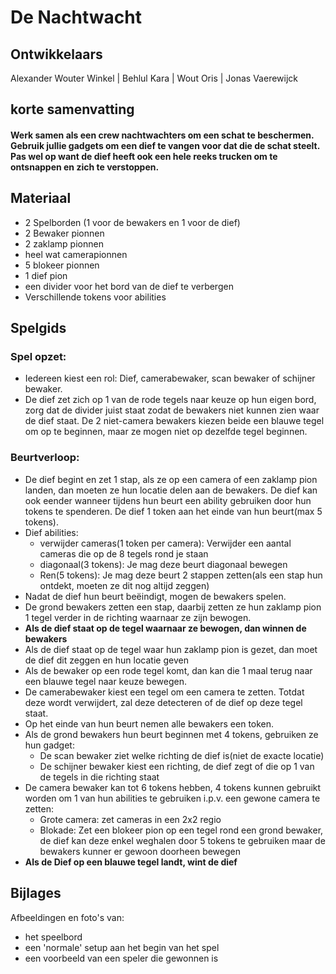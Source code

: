 # De Nachtwacht 
## Ontwikkelaars
 Alexander Wouter Winkel | Behlul Kara | Wout Oris | Jonas Vaerewijck

## korte samenvatting
#### Werk samen als een crew nachtwachters om een schat te beschermen. Gebruik jullie gadgets om een dief te vangen voor dat die de schat steelt. Pas wel op want de dief heeft ook een hele reeks trucken om te ontsnappen en zich te verstoppen.

## Materiaal
-   2 Spelborden (1 voor de bewakers en 1 voor de dief)
-   2 Bewaker pionnen
-   2 zaklamp pionnen
-   heel wat camerapionnen
-   5 blokeer pionnen
-   1 dief pion
-   een divider voor het bord van de dief te verbergen
-   Verschillende tokens voor abilities

## Spelgids
### Spel opzet:
-   Iedereen kiest een rol: Dief, camerabewaker, scan bewaker of schijner bewaker.
-   De dief zet zich op 1 van de rode tegels naar keuze op hun eigen bord, zorg dat de divider juist staat zodat de bewakers niet kunnen zien waar de dief staat. De 2 niet-camera bewakers kiezen beide een blauwe tegel om op te beginnen, maar ze mogen niet op dezelfde tegel beginnen.

### Beurtverloop:
-   De dief begint en zet 1 stap, als ze op een camera of een zaklamp pion landen, dan moeten ze hun locatie delen aan de bewakers. De dief kan ook eender wanneer tijdens hun beurt een ability gebruiken door hun tokens te spenderen. De dief 1 token aan het einde van hun beurt(max 5 tokens).
-   Dief abilities:
    -   verwijder cameras(1 token per camera): Verwijder een aantal cameras die op de 8 tegels rond je staan
    -   diagonaal(3 tokens): Je mag deze beurt diagonaal bewegen
    -   Ren(5 tokens): Je mag deze beurt 2 stappen zetten(als een stap hun ontdekt, moeten ze dit nog altijd zeggen)
-   Nadat de dief hun beurt beëindigt, mogen de bewakers spelen.
-    De grond bewakers zetten een stap, daarbij zetten ze hun zaklamp pion 1 tegel verder in de richting waarnaar ze zijn bewogen.
-   **Als de dief staat op de tegel waarnaar ze bewogen, dan winnen de bewakers**
-   Als de dief staat op de tegel waar hun zaklamp pion is gezet, dan moet de dief dit zeggen en hun locatie geven
-   Als de bewaker op een rode tegel komt, dan kan die 1 maal terug naar een blauwe tegel naar keuze bewegen.
-   De camerabewaker kiest een tegel om een camera te zetten. Totdat deze wordt verwijdert, zal deze detecteren of de dief op deze tegel staat.
-   Op het einde van hun beurt nemen alle bewakers een token.
-   Als de grond bewakers hun beurt beginnen met 4 tokens, gebruiken ze hun gadget:
    -   De scan bewaker ziet welke richting de dief is(niet de exacte locatie)
    -   De schijner bewaker kiest een richting, de dief zegt of die op 1 van de tegels in die richting staat
-   De camera bewaker kan tot 6 tokens hebben, 4 tokens kunnen gebruikt worden om 1 van hun abilities te gebruiken i.p.v. een gewone camera te zetten:
    -   Grote camera: zet cameras in een 2x2 regio
    -   Blokade: Zet een blokeer pion op een tegel rond een grond bewaker, de dief kan deze enkel weghalen door 5 tokens te gebruiken maar de bewakers kunner er gewoon doorheen bewegen
-   **Als de Dief op een blauwe tegel landt, wint de dief**
## Bijlages
Afbeeldingen en foto's van: 
- het speelbord
- een 'normale' setup aan het begin van het spel
- een voorbeeld van een speler die gewonnen is
